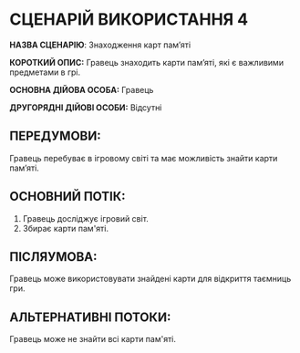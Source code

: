 # СЦЕНАРІЙ ВИКОРИСТАННЯ 4

**НАЗВА СЦЕНАРІЮ**:	Знаходження карт пам’яті

**КОРОТКИЙ ОПИС:** Гравець знаходить карти пам’яті, які є важливими предметами в грі.

**ОСНОВНА ДІЙОВА ОСОБА:** Гравець

**ДРУГОРЯДНІ ДІЙОВІ ОСОБИ:** Відсутні

## ПЕРЕДУМОВИ:

Гравець перебуває в ігровому світі та має можливість знайти карти пам’яті.

## ОСНОВНИЙ ПОТІК:
1.	Гравець досліджує ігровий світ.
2.	Збирає карти пам'яті.

## ПІСЛЯУМОВА:

Гравець може використовувати знайдені карти для відкриття таємниць гри.

## АЛЬТЕРНАТИВНІ ПОТОКИ:
Гравець може не знайти всі карти пам'яті.
